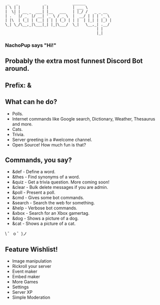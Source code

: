 ```
 _   _            _            ______
| \ | |          | |           | ___ \
|  \| | __ _  ___| |__   ___   | |_/ /   _ _ __
| . ` |/ _` |/ __| '_ \ / _ \  |  __/ | | | '_ \
| |\  | (_| | (__| | | | (_) | | |  | |_| | |_) |
\_| \_/\__,_|\___|_| |_|\___/  \_|   \__,_| .__/
                                          | |
                                          |_|
```

### NachoPup says "Hi!"
## Probably the extra most funnest Discord Bot around.
## Prefix: &
## What can he do?
- Polls.
- Internet commands like Google search, Dictionary, Weather, Thesaurus and more.
- Cats.
- Trivia.
- Server greeting in a #welcome channel.
- Open Source! How much fun is that?

## Commands, you say?
- &def - Define a word.
- &thes - Find synonyms of a word.
- &quiz - Get a trivia question. More coming soon!
- &clear - Bulk delete messages if you are admin.
- &poll - Present a poll.
- &cmd - Gives some bot commands.
- &search - Search the web for something.
- &help - Verbose bot commands.
- &xbox - Search for an Xbox gamertag.
- &dog - Shows a picture of a dog.
- &cat - Shows a picture of a cat.

\ ゜ o ゜)ノ

## Feature Wishlist!

- Image manipulation
- Rickroll your server
- Event maker
- Embed maker
- More Games
- Settings
- Server XP
- Simple Moderation
